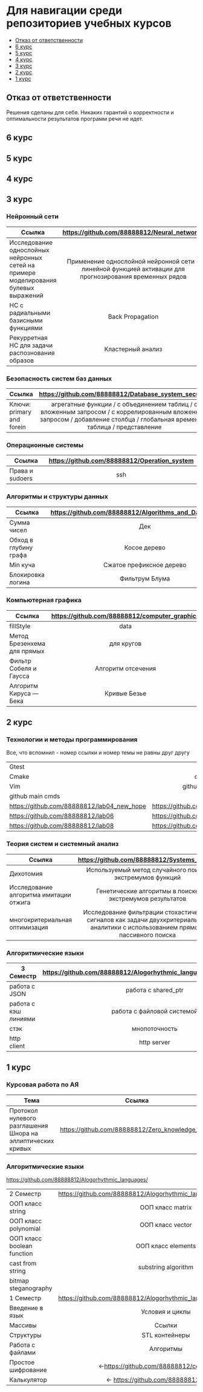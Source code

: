 <h1>Для навигации среди репозиториев учебных курсов</h1>

* [Отказ от ответственности](#отказ-от-ответственности)
* [6 курс](#6-курс)
* [5 курс](#5-курс)
* [4 курс](#4-курс)
* [3 курс](#3-курс)
* [2 курс](#2-курс)
* [1 курс](#1-курс)

## Отказ от ответственности

Решения сделаны для себя. Никаких гарантий о корректности и оптимальности результатов
программ речи не идет.

## 6 курс

## 5 курс

## 4 курс

## 3 курс

<h3> Нейронный сети </h3>

| Ссылка | https://github.com/88888812/Neural_networks |
|--------|:-------------------------------------------:|
|    Исследование однослойных нейронных сетей на примере моделирования булевых выражений    |     Применение однослойной нейронной сети с линейной функцией активации для прогнозирования временных рядов                                        |
|   НС с радиальными базисными функциями    |         Back Propagation                             |
| Рекурретная НС для задачи распознования образов     |       Кластерный анализ                            |

<h3> Безопасность систем баз данных </h3>

| Ссылка                    |                                                             https://github.com/88888812/Database_system_security                                                              |
|---------------------------|:-----------------------------------------------------------------------------------------------------------------------------------------------------------------------------:|
| Ключи: primary and forein | агрегатные функции  / c объединением таблиц / с вложенным запросом / с коррелированным вложенным запросом / добавление столбца / глобальная временная таблица / представление |

<h3> Операционные системы </h3>

| Ссылка          | https://github.com/88888812/Operation_system |
|-----------------|:--------------------------------------------:|
| Права и sudoers |                     ssh                      |


<h3> Алгоритмы и структуры данных</h3>

| Ссылка                | https://github.com/88888812/Algorithms_and_Data_Structures |
|-----------------------|:----------------------------------------------------------:|
| Сумма чисел           |                            Дек                             |
| Обход в глубину графа |                        Косое дерево                        |
| Min куча              |                  Сжатое префиксное дерево                  | 
| Блокировка логина     |                       Фильтрум Блума                       | Аппроксимированное решения для рюкзака| 

<h3> Компьютерная графика </h3>

| Ссылка                      | https://github.com/88888812/computer_graphics |
|-----------------------------|:---------------------------------------------:|
| fillStyle                   |                     data                      |
| Метод Брезенхема для прямых |                  для кругов                   |
| Фильтр Собеля и Гаусса      |              Алгоритм отсечения               | 
| Алгоритм Кируса — Бека      |                 Кривые Безье                  

## 2 курс

<h3> Технологии и методы программирования </h3>

Все, что вспомнил - номер ссылки и номер темы не равны друг другу

|                                            |                                   |
|--------------------------------------------|:---------------------------------:|
| Gtest                                      |              travis               |
| Cmake                                      |              docker               |
| Vim                                        |          github releases          |
| github main cmds                           |                                   |
| https://github.com/88888812/lab04_new_hope | https://github.com/88888812/lab05 |
| https://github.com/88888812/lab06          | https://github.com/88888812/lab07 |
| https://github.com/88888812/lab08          | https://github.com/88888812/lab09 |

<h3> Теория систем и системный анализ </h3>

| Ссылка                                 |                                            https://github.com/88888812/Systems_theory                                             |
|----------------------------------------|:---------------------------------------------------------------------------------------------------------------------------------:|
| Дихотомия                              |                                     Используемый метод случайного поиска экстремумов функций                                      |
| Исследование алгоритма имитации отжига |                                      Генетические алгоритмы в поиске экстремумов результатов                                      |
| многокритериальная оптимизация         | Исследование фильтрации стохастических сигналов как задачи двухкритериальной аналитики с использованием прямого пассивного поиска |

<h3> Алгоритмические языки </h3>

| 3 Семестр            | https://github.com/88888812/Alogorhythmic_languages/tree/master/3sem |
|----------------------|:--------------------------------------------------------------------:|      
| работа с JSON        |                         работа с shared_ptr                          |
| работа с кэш линиями |                      работа с файловой системой                      |
| стэк                 |                            мнопоточность                             |
| http client          |                             http server                              |

## 1 курс

<h3> Курсовая работа по АЯ</h3>

| Тема                                                        |                      Ссылка                      |
|-------------------------------------------------------------|:------------------------------------------------:|
| Протокол нулевого разглашения Шнора на эллиптических кривых | https://github.com/88888812/Zero_knowledge_proof |

<h3> Алгоритмические языки </h3>

https://github.com/88888812/Alogorhythmic_languages/

|                            |                                                                      |
|----------------------------|:--------------------------------------------------------------------:|
| 2 Семестр                  | https://github.com/88888812/Alogorhythmic_languages/tree/master/2sem |
| ООП класс string           |                           ООП класс matrix                           |
| ООП класс polynomial       |                           ООП класс vector                           |
| ООП класс boolean function |                          ООП класс elements                          |
| cast from string           |                         substring algorithm                          |
| bitmap steganography       |                                                                      |
| 1 Семестр                  | https://github.com/88888812/Alogorhythmic_languages/tree/master/1sem |
| Введение в язык            |                           Условия и циклы                            |
| Массивы                    |                                Ссылки                                |
| Структуры                  |                            STL контейнеры                            |
| Работа с файлами           |                              Алгоритмы                               |
| Простое шифрование         |              <-https://github.com/88888812/codermachine              |
| Калькулятор                |                <- https://github.com/88888812/CALCUL                 | 
